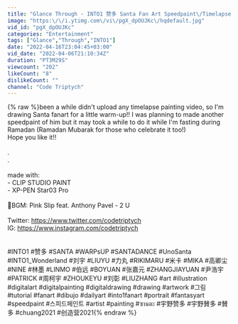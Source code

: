 ```yaml
---
title: "Glance Through - INTO1 赞多 Santa Fan Art Speedpaint\/Timelapse"
image: "https:\/\/i.ytimg.com\/vi\/pgX_dpOUJKc\/hqdefault.jpg"
vid_id: "pgX_dpOUJKc"
categories: "Entertainment"
tags: ["Glance","Through","INTO1"]
date: "2022-04-16T23:04:45+03:00"
vid_date: "2022-04-06T21:10:34Z"
duration: "PT3M29S"
viewcount: "202"
likeCount: "8"
dislikeCount: ""
channel: "Code Triptych"
---
```

{% raw %}been a while didn't upload any timelapse painting video, so I'm drawing Santa fanart for a little warm-up!! I was planning to made another speedpaint of him but it may took a while to do it while I'm fasting during Ramadan (Ramadan Mubarak for those who celebrate it too!)<br />Hope you like it!!<br /><br />.<br />.<br /><br />made with: <br />- CLIP STUDIO PAINT<br />- XP-PEN Star03 Pro<br /><br />🎵BGM: Pink Slip feat. Anthony Pavel - 2 U<br /><br />Twitter: <a rel="nofollow" target="blank" href="https://www.twitter.com/codetriptych​">https://www.twitter.com/codetriptych​</a><br />IG: <a rel="nofollow" target="blank" href="https://www.instagram.com/codetriptych">https://www.instagram.com/codetriptych</a><br /><br /><br />#INTO1 #赞多 #SANTA #WARPsUP #SANTADANCE #UnoSanta #INTO1_Wonderland #刘宇 #LIUYU #力丸 #RIKIMARU #米卡 #MIKA #高卿尘 #NINE #林墨 #LINMO #伯远 #BOYUAN #张嘉元 #ZHANGJIAYUAN #尹浩宇 #PATRICK #周柯宇 #ZHOUKEYU #刘彰 #LIUZHANG #art #illustration #digitalart #digitalpainting #digitaldrawing #drawing #artwork #그림 #tutorial #fanart #dibujo #dailyart #into1fanart #portrait #fantasyart #speedpaint #스피드페인트 #artist #painting #ซานตะ #宇野赞多 #宇野賛多 #賛多 #chuang2021 #创造营2021{% endraw %}
